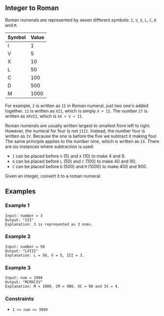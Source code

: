 ## Integer to Roman

Roman numerals are represented by seven different symbols: `I`, `V`, `X`, `L`, `C`, `D` and `M`.

| Symbol       | Value     |
|--------------|-----------|
| I            | 1         |
| V            | 5         |
| X            | 10        |
| L            | 50        |
| C            | 100       |
| D            | 500       |
| M            | 1000      |

For example, `2` is written as `II` in Roman numeral, just two one's added together. `12` is written as `XII`, which is simply `X + II`. The number `27` is written as `XXVII`, which is `XX + V + II`.

Roman numerals are usually written largest to smallest from left to right. However, the numeral for four is not `IIII`. Instead, the number four is written as `IV`. Because the one is before the five we subtract it making four. The same principle applies to the number nine, which is written as `IX`. There are six instances where subtraction is used:

- `I` can be placed before `V` (5) and `X` (10) to make 4 and 9. 
- `X` can be placed before `L` (50) and `C` (100) to make 40 and 90. 
- `C` can be placed before `D` (500) and `M` (1000) to make 400 and 900.

Given an integer, convert it to a roman numeral.

## Examples

### Example 1
```
Input: number = 3
Output: "III"
Explanation: 3 is represented as 3 ones.
```

### Example 2
```
Input: number = 58
Output: "LVIII"
Explanation: L = 50, V = 5, III = 3.
```

### Example 3
```
Input: num = 1994
Output: "MCMXCIV"
Explanation: M = 1000, CM = 900, XC = 90 and IV = 4.
```

### Constraints
- `1 <= num <= 3999`
